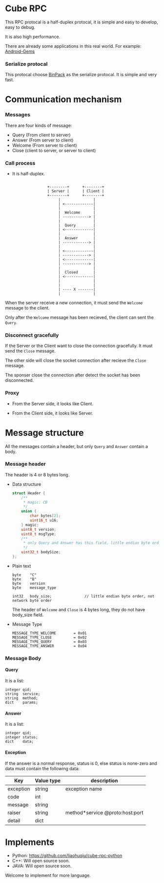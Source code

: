 # Cube RPC

This RPC protocal is a half-duplex protocal, it is simple and easy to develop, easy to debug.

It is also high performance.

There are already some applications in this real world. For example: [Android-Gems](http://www.android-gems.com/)

### Serialize protocal

This protocal choose [BinPack](http://binpack.liaohuqiu.net/) as the serialize protocal. It is simple and very fast.

# Communication mechanism

### Messages

There are four kinds of message:

*   Query   (From client to server)
*   Answer  (From server to client)
*   Welcome (From server to client)
*   Close   (client to server, or server to client)


### Call process

* It is half-duplex.

    ```
                
                    +--------+      +--------+
                    | Server |      | Client |
                    +--------+      +--------+
                         |               |
                         | <-------------|
                         |               |
                         |  Welcome      |
                         | ------------> |
                         |               |
                         |  Query        |
                         | <-------------|
                         |               |
                         |  Answer       |
                         | ------------> |
                         |               |
                         | <-------------|
                         | ------------> |
                         | <-------------|
                         | ------------> |
                         |               |
                         |  Closed       |
                         | <-------------|
                         |               |
                         |               |
                         | ---- X -------|
                         |               |
    ```

When the server receive a new connection, it must send the `Welcome` message to the client.

Only after the `Welcome` message has been recieved, the client can sent the `Query`.

### Disconnect gracefully

If the Server or the Client want to close the connection gracefully. It must send the `Close` message.

The other side will close the socket connection after recieve the `Close` message.

The sponser close the connection after detect the socket has been disconnected.

### Proxy

* From the Server side, it looks like Client.

* From the Client side, it looks like Server.

# Message structure

All the messages contain a header, but only `Query` and `Answer` contain a body.

### Message header

The header is 4 or 8 bytes long.

* Data structure

    ```c
    struct Header {
        /**
         * magic: CB
         */
        union {
            char bytes[2];
            uint16_t u16;
        } magic;
        uint8_t version;
        uint8_t msgType;
        /**
         * only Query and Answer has this field, little endian byte order
         */
        uint32_t bodySize;
    };
    ```

* Plain text

    ```
    byte    "C"
    byte    "B"
    byte    version
    byte    message_type

    int32   body_size;               // little endian byte order, not network byte order
    ```

    The header of `Welcome` and `Close` is 4 bytes long, they do not have body_size field.

* Message Type

    ```
    MESSAGE_TYPE_WELCOME        = 0x01
    MESSAGE_TYPE_CLOSE          = 0x02
    MESSAGE_TYPE_QUERY          = 0x03
    MESSAGE_TYPE_ANSWER         = 0x04
    ```

### Message Body

#### Query

It is a list:

```
integer qid;
string  service;
string  method;
dict    params;
```

#### Answer

It is a list:

```
integer qid;
integer status;
dict    data;
```

#### Exception

If the answer is a normal response, status is 0, else status is none-zero and data must contain the following data:

|Key|Value type|description|
|---|---|---|
|exception    | string           | exception name|
|code         | int           | |
|message      | string           | |
|raiser       | string           | method*service @proto:host:port|
|detail       | dict      | |


# Implements

* Python:  https://github.com/liaohuqiu/cube-rpc-python
* C++: Will open source soon.
* JAVA: Will open source soon.

Welcome to implement for more language.
